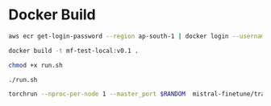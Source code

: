 # Docker Build

```bash
aws ecr get-login-password --region ap-south-1 | docker login --username AWS --password-stdin 954976316440.dkr.ecr.ap-south-1.amazonaws.com
```

```bash
docker build -t mf-test-local:v0.1 .
```

```bash
chmod +x run.sh
```

```bash
./run.sh
```

```bash
torchrun --nproc-per-node 1 --master_port $RANDOM  mistral-finetune/train.py config_local.yaml
```
